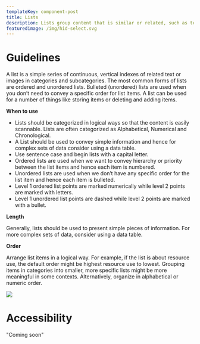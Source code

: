 ```yaml
---
templateKey: component-post
title: Lists
description: Lists group content that is similar or related, such as terms and definitions.
featuredimage: /img/hid-select.svg
---
```

# **Guidelines**

A list is a simple series of continuous, vertical indexes of related text or images in categories and subcategories. The most common forms of lists are ordered and unordered lists. Bulleted (unordered) lists are used when you don’t need to convey a specific order for list items. A list can be used for a number of things like storing items or deleting and adding items.

**When to use**

* Lists should be categorized in logical ways so that the content is easily scannable. Lists are often categorized as Alphabetical, Numerical and Chronological.
* A List should be used to convey simple information and hence for complex sets of data consider using a data table.
* Use sentence case and begin lists with a capital letter.
* Ordered lists are used when we want to convey hierarchy or priority between the list items and hence each item is numbered.
* Unordered lists are used when we don’t have any specific order for the list item and hence each item is bulleted.
* Level 1 ordered list points are marked numerically while level 2 points are marked with letters.
* Level 1 unordered list points are dashed while level 2 points are marked with a bullet.

**Length**

Generally, lists should be used to present simple pieces of information. For more complex sets of data, consider using a data table.

**Order**

Arrange list items in a logical way. For example, if the list is about resource use, the default order might be highest resource use to lowest. Grouping items in categories into smaller, more specific lists might be more meaningful in some contexts. Alternatively, organize in alphabetical or numeric order.

![](/img/list-g.png)

# **Accessibility**

"Coming soon"